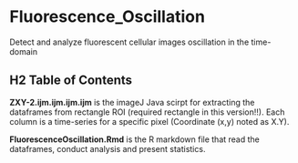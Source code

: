 # Fluorescence_Oscillation
Detect and analyze fluorescent cellular images oscillation in the time-domain

## H2 Table of Contents

**ZXY-2.ijm.ijm.ijm.ijm** is the imageJ Java scirpt for extracting the dataframes from rectangle ROI (required rectangle in this version!!). Each column is a time-series for a specific pixel (Coordinate (x,y) noted as X.Y).

**FluorescenceOscillation.Rmd** is the R markdown file that read the dataframes, conduct analysis and present statistics. 

